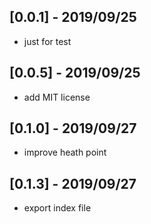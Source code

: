 ## [0.0.1] - 2019/09/25

* just for test 

## [0.0.5] - 2019/09/25

* add MIT license

## [0.1.0] - 2019/09/27

* improve heath point

## [0.1.3] - 2019/09/27

* export index file